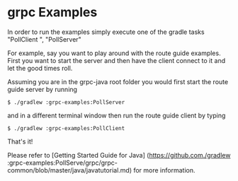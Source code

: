 grpc Examples
==============================================

In order to run the examples simply execute one of the gradle tasks "PollClient ", "PollServer" 

For example, say you want to play around with the route guide examples. First you want to start
the server and then have the client connect to it and let the good times roll.

Assuming you are in the grpc-java root folder you would first start the route guide server
by running

```
$ ./gradlew :grpc-examples:PollServer
```

and in a different terminal window then run the route guide client by typing

```
$ ./gradlew :grpc-examples:PollClient
```

That's it!

Please refer to [Getting Started Guide for Java] (https://github.com./gradlew :grpc-examples:PollServe/grpc/grpc-common/blob/master/java/javatutorial.md) for more information.
